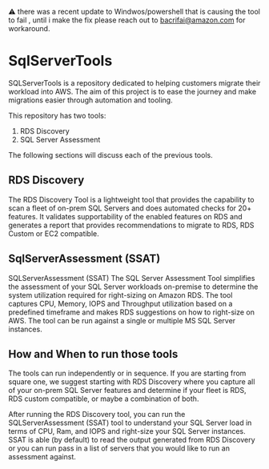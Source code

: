 :warning: there was a recent update to Windwos/powershell that is causing the tool to fail ,  until i make the fix  please reach out to bacrifai@amazon.com for workaround.
# SqlServerTools
SQLServerTools is a repository dedicated to helping customers migrate their workload into AWS. The aim of this project is to ease the journey and make migrations easier through automation and tooling.

This repository has two tools:


1. RDS Discovery
2. SQL Server Assessment

 
The following sections will discuss each of the previous tools.

## RDS Discovery 
The RDS Discovery Tool is a lightweight tool that provides the capability to scan a fleet of on-prem SQL Servers and does automated checks for 20+ features. It validates supportability of the enabled features on RDS and generates a report that provides recommendations to migrate to RDS, RDS Custom or EC2 compatible.

## SqlServerAssessment (SSAT)
SQLServerAssessment (SSAT) The SQL Server Assessment Tool simplifies the assessment of your SQL Server workloads on-premise to determine the system utilization required for right-sizing on Amazon RDS. The tool captures CPU, Memory, IOPS and Throughput utilization based on a predefined timeframe and makes RDS suggestions on how to right-size on AWS. The tool can be run against a single or multiple MS SQL Server instances.

## How and When to run those tools 
 The tools can run independently or in sequence. If you are starting from square one, we suggest starting with RDS Discovery where you capture all of your on-prem SQL Server features and determine if your fleet is RDS, RDS custom compatible, or maybe a combination of both.
 
After running the RDS Discovery tool, you can run the SQLServerAssessment (SSAT) tool to understand your SQL Server load in terms of CPU, Ram, and IOPS and right-size your SQL Server instances. SSAT is able (by default) to read the output generated from RDS Discovery or you can run pass in a list of servers that you would like to run an assessment against.



